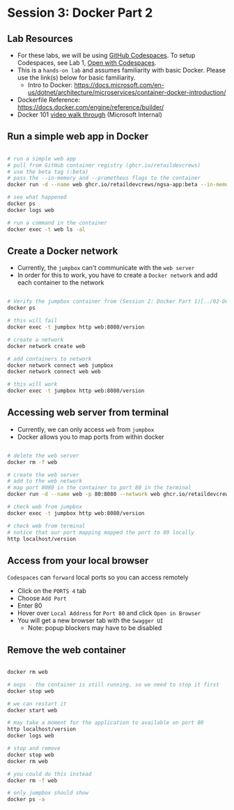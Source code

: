 # Session 3: Docker Part 2

## Lab Resources

- For these labs, we will be using [GitHub Codespaces](https://github.com/features/codespaces). To setup Codespaces, see Lab 1, [Open with Codespaces](../01-Setup-Codespaces/README.md#open-with-codespaces).
- This is a `hands-on lab` and assumes familiarity with basic Docker. Please use the link(s) below for basic familiarity.
  - Intro to Docker: <https://docs.microsoft.com/en-us/dotnet/architecture/microservices/container-docker-introduction/>
- Dockerfile Reference: <https://docs.docker.com/engine/reference/builder/>
- Docker 101 [video walk through](https://msit.microsoftstream.com/video/7115a4ff-0400-85a8-5a90-f1eb80993e79?channelId=533aa1ff-0400-85a8-6076-f1eb81fb8468) (Microsoft Internal)

## Run a simple web app in Docker

```bash

# run a simple web app
# pull from GitHub container registry (ghcr.io/retaildevcrews)
# use the beta tag (:beta)
# pass the --in-memory and --prometheus flags to the container
docker run -d --name web ghcr.io/retaildevcrews/ngsa-app:beta --in-memory --prometheus

# see what happened
docker ps
docker logs web

# run a command in the container
docker exec -t web ls -al

```

## Create a Docker network

- Currently, the `jumpbox` can't communicate with the `web server`
- In order for this to work, you have to create a `Docker network` and add each container to the network

```bash

# Verify the jumpbox container from (Session 2: Docker Part 1)[../02-Docker-Part-1/README.md] is running
docker ps

# this will fail
docker exec -t jumpbox http web:8080/version

# create a network
docker network create web

# add containers to network
docker network connect web jumpbox
docker network connect web web

# this will work
docker exec -t jumpbox http web:8080/version

```

## Accessing web server from terminal

- Currently, we can only access `web` from `jumpbox`
- Docker allows you to map ports from within docker

```bash

# delete the web server
docker rm -f web

# create the web server
# add to the web network
# map port 8080 in the container to port 80 in the terminal
docker run -d --name web -p 80:8080 --network web ghcr.io/retaildevcrews/ngsa-app:beta --in-memory

# check web from jumpbox
docker exec -t jumpbox http web:8080/version

# check web from terminal
# notice that our port mapping mapped the port to 80 locally
http localhost/version

```

## Access from your local browser

`Codespaces` can `forward` local ports so you can access remotely

- Click on the `PORTS 4` tab
- Choose `Add Port`
- Enter 80
- Hover over `Local Address` for `Port 80` and click `Open in Browser`
- You will get a new browser tab with the `Swagger UI`
  - Note: popup blockers may have to be disabled

## Remove the web container

```bash

docker rm web

# oops - the container is still running, so we need to stop it first
docker stop web

# we can restart it
docker start web

# may take a moment for the application to available on port 80
http localhost/version
docker logs web

# stop and remove
docker stop web
docker rm web

# you could do this instead
docker rm -f web

# only jumpbox should show
docker ps -a

```
